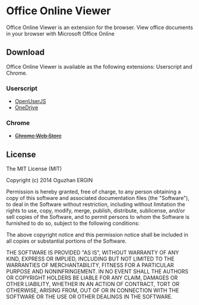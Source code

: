 # Office Online Viewer
Office Online Viewer is an extension for the browser. View office documents in your browser with Microsoft Office Online

## Download
Office Online Viewer is available as the following extensions: Userscript and Chrome.

### Userscript
 * [OpenUserJS](https://openuserjs.org/install/OguzhanE/Office_Online_Viewer.user.js)
 * [OneDrive](http://1drv.ms/1E4LVaY)

### Chrome
 * [~~Chrome Web Store~~](https://chrome.google.com/webstore/detail/office-online-viewer/logeffmgeflkcpplmcohdancnofoemfc)
 
## License
The MIT License (MIT)

Copyright (c) 2014 Oguzhan ERGIN

Permission is hereby granted, free of charge, to any person obtaining a copy of this software and associated documentation files (the "Software"), to deal in the Software without restriction, including without limitation the rights to use, copy, modify, merge, publish, distribute, sublicense, and/or sell copies of the Software, and to permit persons to whom the Software is furnished to do so, subject to the following conditions:

The above copyright notice and this permission notice shall be included in all copies or substantial portions of the Software.

THE SOFTWARE IS PROVIDED "AS IS", WITHOUT WARRANTY OF ANY KIND, EXPRESS OR IMPLIED, INCLUDING BUT NOT LIMITED TO THE WARRANTIES OF MERCHANTABILITY, FITNESS FOR A PARTICULAR PURPOSE AND NONINFRINGEMENT. IN NO EVENT SHALL THE AUTHORS OR COPYRIGHT HOLDERS BE LIABLE FOR ANY CLAIM, DAMAGES OR OTHER LIABILITY, WHETHER IN AN ACTION OF CONTRACT, TORT OR OTHERWISE, ARISING FROM, OUT OF OR IN CONNECTION WITH THE SOFTWARE OR THE USE OR OTHER DEALINGS IN THE SOFTWARE.
